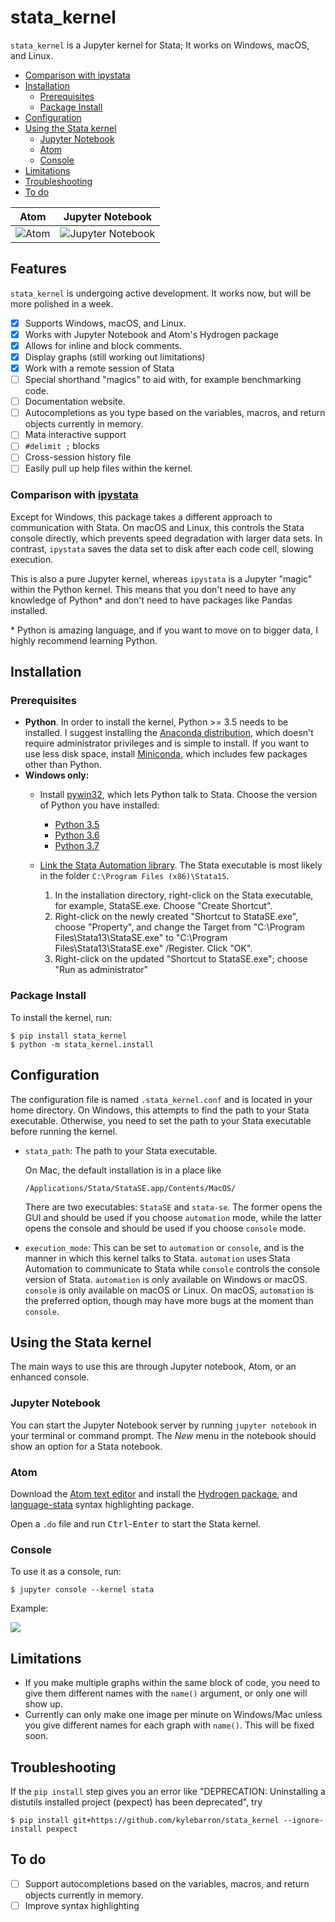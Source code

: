 # stata_kernel

`stata_kernel` is a Jupyter kernel for Stata; It works on Windows, macOS, and
Linux.

- [Comparison with ipystata](#comparison-with-ipystata)
- [Installation](#installation)
    - [Prerequisites](#prerequisites)
    - [Package Install](#package-install)
- [Configuration](#configuration)
- [Using the Stata kernel](#using-the-stata-kernel)
    - [Jupyter Notebook](#jupyter-notebook)
    - [Atom](#atom)
    - [Console](#console)
- [Limitations](#limitations)
- [Troubleshooting](#troubleshooting)
- [To do](#to-do)

Atom             |  Jupyter Notebook
:-------------------------:|:-------------------------:
![Atom](./img/atom.png)    |  ![Jupyter Notebook](./img/jupyter_notebook.png)


## Features

`stata_kernel` is undergoing active development. It works now, but will be more
polished in a week.

- [x] Supports Windows, macOS, and Linux.
- [x] Works with Jupyter Notebook and Atom's Hydrogen package
- [x] Allows for inline and block comments.
- [x] Display graphs (still working out limitations)
- [x] Work with a remote session of Stata
- [ ] Special shorthand "magics" to aid with, for example benchmarking code.
- [ ] Documentation website.
- [ ] Autocompletions as you type based on the variables, macros, and return objects currently in memory.
- [ ] Mata interactive support
- [ ] `#delimit ;` blocks
- [ ] Cross-session history file
- [ ] Easily pull up help files within the kernel.

### Comparison with [ipystata](https://github.com/TiesdeKok/ipystata)

Except for Windows, this package takes a different approach to communication
with Stata. On macOS and Linux, this controls the Stata console directly, which
prevents speed degradation with larger data sets. In contrast, `ipystata` saves
the data set to disk after each code cell, slowing execution.

This is also a pure Jupyter kernel, whereas `ipystata` is a Jupyter "magic" within the Python kernel. This means that you don't need to have any knowledge of Python* and don't need to have packages like Pandas installed.

\* Python is amazing language, and if you want to move on to bigger data, I highly recommend learning Python.

## Installation

### Prerequisites

- **Python**. In order to install the kernel, Python >= 3.5 needs to be installed. I suggest installing the [Anaconda distribution](https://www.anaconda.com/download/), which doesn't require administrator privileges and is simple to install. If you want to use less disk space, install [Miniconda](https://conda.io/miniconda.html), which includes few packages other than Python.
- **Windows only:**
    - Install [pywin32](https://github.com/mhammond/pywin32/releases/latest), which lets Python talk to Stata. Choose the version of Python you have installed:
        - [Python 3.5](https://github.com/mhammond/pywin32/releases/download/b223/pywin32-223.win-amd64-py3.5.exe)
        - [Python 3.6](https://github.com/mhammond/pywin32/releases/download/b223/pywin32-223.win-amd64-py3.6.exe)
        - [Python 3.7](https://github.com/mhammond/pywin32/releases/download/b223/pywin32-223.win-amd64-py3.7.exe)
    - [Link the Stata Automation library](https://www.stata.com/automation/#install). The Stata executable is most likely in the folder `C:\Program Files (x86)\Stata15`.

        1. In the installation directory, right-click on the Stata executable, for example, StataSE.exe. Choose "Create Shortcut".
        2. Right-click on the newly created "Shortcut to StataSE.exe", choose "Property", and change the Target from "C:\Program Files\Stata13\StataSE.exe" to "C:\Program Files\Stata13\StataSE.exe" /Register. Click "OK".
        3. Right-click on the updated "Shortcut to StataSE.exe"; choose "Run as administrator"

### Package Install

To install the kernel, run:

```
$ pip install stata_kernel
$ python -m stata_kernel.install
```


## Configuration

The configuration file is named `.stata_kernel.conf` and is located in your home directory. On Windows, this attempts to find the path to your Stata executable. Otherwise, you need to set the path to your Stata executable before running the kernel.

- `stata_path`: The path to your Stata executable.

    On Mac, the default installation is in a place like
    ```
    /Applications/Stata/StataSE.app/Contents/MacOS/
    ```

    There are two executables: `StataSE` and `stata-se`. The former opens the GUI
    and should be used if you choose `automation` mode, while the latter opens the
    console and should be used if you choose `console` mode.

- `execution_mode`: This can be set to `automation` or `console`, and is the manner in which this kernel talks to Stata. `automation` uses Stata Automation to communicate to Stata while `console` controls the console version of Stata. `automation` is only available on Windows or macOS. `console` is only available on macOS or Linux. On macOS, `automation` is the preferred option, though may have more bugs at the moment than `console`.

## Using the Stata kernel

The main ways to use this are through Jupyter notebook, Atom, or an enhanced console.

### Jupyter Notebook

You can start the Jupyter Notebook server by running `jupyter notebook` in your terminal or command prompt. The *New* menu in the notebook should show an option for a Stata notebook.

### Atom

Download the [Atom text editor](https://atom.io) and install the [Hydrogen package](https://atom.io/packages/hydrogen), and [language-stata](https://atom.io/packages/language-stata) syntax highlighting package.

Open a `.do` file and run <kbd>Ctrl</kbd>-<kbd>Enter</kbd> to start the Stata kernel.

### Console

To use it as a console, run:
```
$ jupyter console --kernel stata
```

Example:

<img style="max-width: 500px; height: auto; " src="./img/jupyter_console.png" />

## Limitations

- If you make multiple graphs within the same block of code, you need to give them different names with the `name()` argument, or only one will show up.
- Currently can only make one image per minute on Windows/Mac unless you give different names for each graph with `name()`. This will be fixed soon.

## Troubleshooting

If the `pip install` step gives you an error like "DEPRECATION: Uninstalling a distutils installed project (pexpect) has been deprecated", try
```
$ pip install git+https://github.com/kylebarron/stata_kernel --ignore-install pexpect
```

## To do

- [ ] Support autocompletions based on the variables, macros, and return objects currently in memory.
- [ ] Improve syntax highlighting
